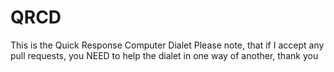 # QRCD
This is the Quick Response Computer Dialet
Please note, that if I accept any pull requests, you NEED to help the dialet in one way of another, thank you
